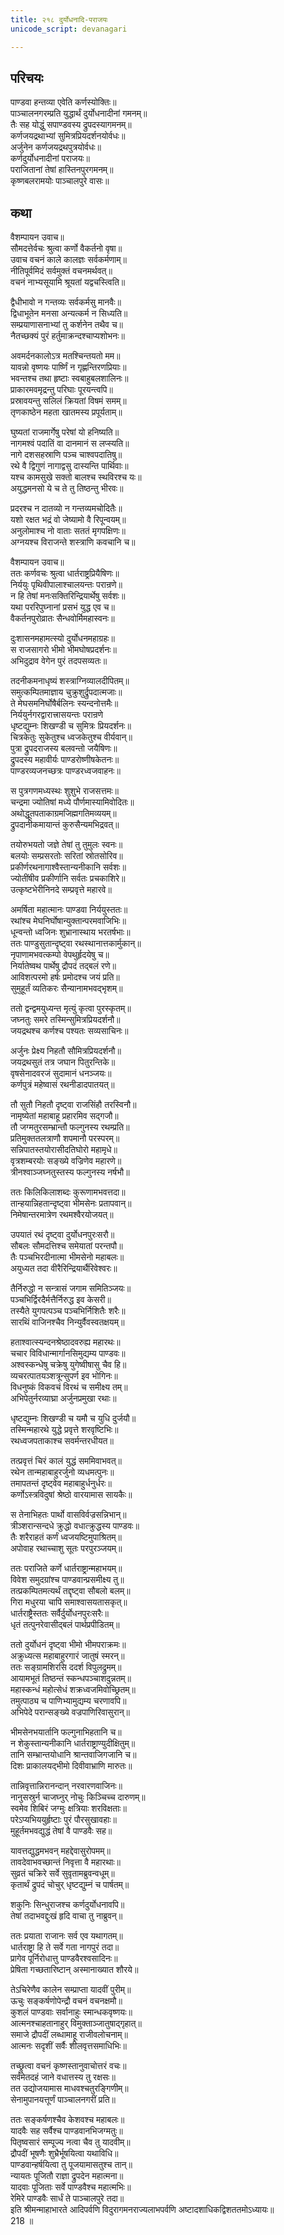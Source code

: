 ```yaml
---
title: २१८ दुर्योधनादि-पराजयः
unicode_script: devanagari

---
```

## परिचयः

पाण्डवा हन्तव्या एवेति कर्णस्योक्तिः॥  
पाञ्चालनगरम्प्रति युद्धार्थं दुर्योधनादीनां गमनम्॥  
तैः सह योद्धुं सपाण्डवस्य द्रुपदस्यागमनम्॥  
कर्णजयद्रथाभ्यां सुमित्रप्रियदर्शनयोर्वधः॥  
अर्जुनेन कर्णजयद्रथपुत्रयोर्वधः॥  
कर्णदुर्योधनादीनां पराजयः॥  
पराजितानां तेषां हास्तिनपुरगमनम्॥  
कृष्णबलरामयोः पाञ्चालपुरे वासः॥  

## कथा

वैशम्पायन उवाच॥  
सौमदत्तेर्वचः श्रुत्वा कर्णो वैकर्तनो वृषा॥  
उवाच वचनं काले कालज्ञः सर्वकर्मणाम्॥  
नीतिपूर्वमिदं सर्वमुक्तं वचनमर्थवत्॥  
वचनं नाभ्यसूयामि श्रूयतां यद्वचस्त्विति॥  

द्वैधीभावो न गन्तव्यः सर्वकर्मसु मानवैः॥  
द्विधाभूतेन मनसा अन्यत्कर्म न सिध्यति॥  
सम्प्रयाणासनाभ्यां तु कर्शनेन तथैव च॥  
नैतच्छक्यं पुरं हर्तुमाक्रन्दश्चाप्यशोभनः॥  

अवमर्दनकालोऽत्र मतश्चिन्तयतो मम॥  
यावन्नो वृष्णयः पार्ष्णिं न गृह्णन्तिरणप्रियाः॥  
भवन्तश्च तथा हृष्टाः स्वबाहुबलशालिनः॥  
प्राकारमवमृद्रन्तु परिघाः पूरयन्त्वपि॥  
प्रस्रावयन्तु सलिलं क्रियतां विषमं समम्॥  
तृणकाष्ठेन महता खातमस्य प्रपूर्यताम्॥  

घुष्यतां राजमार्गेषु परेषां यो हनिष्यति॥  
नागमश्वं पदातिं वा दानमानं स लप्स्यति॥  
नागे दशसहस्राणि पञ्च चाश्वपदातिषु॥  
रथे वै द्विगुणं नागाद्वसु दास्यन्ति पार्थिवाः॥  
यश्च कामसुखे सक्तो बालश्च स्थविरश्च यः॥  
अयुद्धमनसो ये च ते तु तिष्ठन्तु भीरवः॥  

प्रदरश्च न दातव्यो न गन्तव्यमचोदितैः॥  
यशो रक्षत भद्रं वो जेष्यामो वै रिपून्वयम्॥  
अनुलोमाश्च नो वाताः सततं मृगपक्षिणः॥  
अग्नयश्च विराजन्ते शस्त्राणि कवचानि च॥  

वैशम्पायन उवाच॥  
ततः कर्णवचः श्रुत्वा धार्तराष्ट्रप्रियैषिणः॥  
निर्ययुः पृथिवीपालाश्चालयन्तः परान्रणे॥  
न हि तेषां मनःसक्तिरिन्द्रियार्थेषु सर्वशः॥  
यथा पररिपुघ्नानां प्रसभं युद्ध एव च॥  
वैकर्तनपुरोव्रातः सैन्धवोर्मिमहास्वनः॥  

दुःशासनमहामत्स्यो दुर्योधनमहाग्रहः॥  
स राजसागरो भीमो भीमघोषप्रदर्शनः॥  
अभिदुद्राव वेगेन पुरं तदपसव्यतः॥  

तदनीकमनाधृष्यं शस्त्राग्निव्यालदीपितम्॥  
समुत्कम्पितमाज्ञाय चुक्रुशुर्द्रुपदात्मजाः॥  
ते मेघसमनिर्घोषैर्बलिनः स्यन्दनोत्तमैः॥  
निर्ययुर्नगरद्वारात्त्रासयन्तः परान्रणे  
धृष्टद्युम्नः शिखण्डी च सुमित्रः प्रियदर्शनः॥  
चित्रकेतुः सुकेतुश्च ध्वजकेतुश्च वीर्यवान्॥  
पुत्रा द्रुपदराजस्य बलवन्तो जयैषिणः॥  
द्रुपदस्य महावीर्यः पाण्डरोष्णीषकेतनः॥  
पाण्डरव्यजनच्छत्रः पाण्डरध्वजवाहनः॥  

स पुत्रगणमध्यस्थः शुशुभे राजसत्तमः॥  
चन्द्रमा ज्योतिषां मध्ये पौर्णमास्यामिवोदितः॥  
अथोद्धूतपताकाग्रमजिह्मगतिमव्ययम्॥  
द्रुपदानीकमायान्तं कुरुसैन्यमभिद्रवत्॥  

तयोरुभयतो जज्ञे तेषां तु तुमुलः स्वनः॥  
बलयोः सम्प्रसरतोः सरितां स्रोतसोरिव॥  
प्रकीर्णरथनागाश्वैस्तान्यनीकानि सर्वशः॥  
ज्योतींषीव प्रकीर्णानि सर्वतः प्रचकाशिरे॥  
उत्कृष्टभेरीनिनदे सम्प्रवृत्ते महारवे॥  

अमर्षिता महात्मानः पाण्डवा निर्ययुस्ततः॥  
रथांश्च मेघनिर्घोषान्युक्तान्परमवाजिभिः॥  
धून्वन्तो ध्वजिनः शुभ्रानास्थाय भरतर्षभाः॥  
ततः पाण्डुसुतान्दृष्ट्वा रथस्थानात्तकार्मुकान्॥  
नृपाणामभवत्कम्पो वेपथुर्हृदयेषु च॥  
निर्यातेष्वथ पार्थेषु द्रौपदं तद्बलं रणे॥  
आविशत्परमो हर्षः प्रमोदश्च जयं प्रति॥  
सुमुहूर्तं व्यतिकरः सैन्यानामभवद्भृशम्॥  

ततो द्वन्द्वमयुध्यन्त मृत्युं कृत्वा पुरस्कृतम्॥  
जघ्नतुः समरे तस्मिन्सुमित्रप्रियदर्शनौ॥  
जयद्रथश्च कर्णश्च पश्यतः सव्यसाचिनः॥  

अर्जुनः प्रेक्ष्य निहतौ सौमित्रप्रियदर्शनौ॥  
जयद्रथसुतं तत्र जघान पितुरन्तिके॥  
वृषसेनादवरजं सुदामानं धनञ्जयः॥  
कर्णपुत्रं महेष्वासं रथनीडादपातयत्॥  

तौ सुतौ निहतौ दृष्ट्वा राजसिंहौ तरस्विनौ॥  
नामृष्येतां महाबाहू प्रहारमिव सद्गजौ॥  
तौ जग्मतुरसम्भ्रान्तौ फल्गुनस्य रथम्प्रति॥  
प्रतिमुक्ततलत्राणौ शपमानौ परस्परम्॥  
सन्निपातस्तयोरासीदतिघोरो महामृधे॥  
वृत्रशम्बरयोः सङ्ख्ये वज्रिणेव महारणे॥  
त्रीनश्वाञ्जघ्नतुस्तस्य फल्गुनस्य नर्षभौ॥  

ततः किलिकिलाशब्दः कुरूणामभवत्तदा॥  
तान्हयान्निहतान्दृष्ट्वा भीमसेनः प्रतापवान्॥  
निमेषान्तरमात्रेण रथमश्वैरयोजयत्॥  

उपयातं रथं दृष्ट्वा दुर्योधनपुरःसरौ॥  
सौबलः सौमदत्तिश्च समेयातां परन्तपौ॥  
तैः पञ्चभिरदीनात्मा भीमसेनो महाबलः॥  
अयुध्यत तदा वीरैरिन्द्रियार्थैरिवेश्वरः॥  

तैर्निरुद्धो न सन्त्रासं जगाम समितिञ्जयः॥  
पञ्चभिर्द्विरदैर्मत्तैर्निरुद्ध इव केसरी॥  
तस्यैते युगपत्पञ्च पञ्चभिर्निशितैः शरैः॥  
सारथिं वाजिनश्चैव निन्युर्वैवस्वतक्षयम्॥  

हताश्वात्स्यन्दनश्रेष्ठादवरुह्य महारथः॥  
चचार विविधान्मार्गानसिमुद्यम्य पाण्डवः॥  
अश्वस्कन्धेषु चक्रेषु युगेष्वीषासु चैव हि॥  
व्यचरत्पातयञ्शत्रून्सुपर्ण इव भोगिनः॥  
विधनुष्कं विकवचं विरथं च समीक्ष्य तम्॥  
अभिपेतुर्नरव्याघ्रा अर्जुनप्रमुखा रथाः॥  

धृष्टद्युम्नः शिखण्डी च यमौ च युधि दुर्जयौ॥  
तस्मिन्महारथे युद्धे प्रवृत्ते शरवृष्टिभिः॥  
रथध्वजपताकाश्च सवर्मन्तरधीयत॥  

तत्प्रवृत्तं चिरं कालं युद्धं सममिवाभवत्॥  
रथेन तान्महाबाहुरर्जुनो व्यधमत्पुनः॥  
तमापतन्तं दृष्ट्वेव महाबाहुर्धनुर्धरः॥  
कर्णोऽस्त्रविदुषां श्रेष्ठो वारयामास सायकैः॥  

स तेनाभिहतः पार्थो वासविर्वज्रसन्निभान्॥  
त्रीञ्शरान्सन्दधे क्रुद्धो वधात्क्रुद्धस्य पाण्डवः॥  
तैः शरैराहतं कर्णं ध्वजयष्टिमुपाश्रितम्॥  
अपोवाह रथाच्चाशु सूतः परपुरञ्जयम्॥  

ततः पराजिते कर्णे धार्तराष्ट्रान्महाभयम्॥  
विवेश समुदग्रांश्च पाण्डवान्प्रसमीक्ष्य तु॥  
तत्प्रकम्पितमत्यर्थं तद्दृष्ट्वा सौबलो बलम्॥  
गिरा मधुरया चापि समाश्वासयतासकृत्॥  
धार्तराष्ट्रैस्ततः सर्वैर्दुर्योधनपुरःसरैः॥  
धृतं तत्पुनरेवासीद्बलं पार्थप्रपीडितम्॥  

ततो दुर्योधनं दृष्ट्वा भीमो भीमपराक्रमः॥  
अक्रुध्यत्स महाबाहुरगारं जातुषं स्मरन्॥  
ततः सङ्ग्रामशिरसि ददर्श विपुलद्रुमम्॥  
आयामभूतं तिष्ठन्तं स्कन्धपञ्चाशदुन्नतम्॥  
महास्कन्धं महोत्सेधं शक्रध्वजमिवोच्छ्रितम्॥  
तमुत्पाठ्य च पाणिभ्यामुद्यम्य चरणावपि॥  
अभिपेदे परान्सङ्ख्ये वज्रपाणिरिवासुरान्॥  

भीमसेनभयार्तानि फल्गुनाभिहतानि च॥  
न शेकुस्तान्यनीकानि धार्तराष्ट्राण्युदीक्षितुम्॥  
तानि सम्भ्रान्तयोधानि श्रान्तवाजिगजानि च॥  
दिशः प्राकालयद्भीमो दिवीवाभ्राणि मारुतः॥  

तान्निवृत्तान्निरानन्दान् नरवारणवाजिनः॥  
नानुसस्रुर्न चाजघ्नुर् नोचुः किञ्चिच्च दारुणम्॥  
स्वमेव शिबिरं जग्मुः क्षत्रियाः शरविक्षताः॥  
परेऽप्यभिययुर्हृष्टाः पुरं पौरसुखावहाः॥  
मुहूर्तमभवद्युद्धं तेषां वै पाण्डवैः सह॥  

यावत्तद्युद्धमभवन् महद्देवासुरोपमम्॥  
तावदेवाभवच्छान्तं निवृत्ता वै महारथाः॥  
सुव्रतं चक्रिरे सर्वे सुवृतामब्रुवन्वधूम्॥  
कृतार्थं द्रुपदं चोचुर् धृष्टद्युम्नं च पार्षतम्॥  

शकुनिः सिन्धुराजश्च कर्णदुर्योधनावपि॥  
तेषां तदाभवद्दुःखं हृदि वाचा तु नाब्रुवन्॥  

ततः प्रयाता राजानः सर्व एव यथागतम्॥  
धार्तराष्ट्रा हि ते सर्वे गता नागपुरं तदा॥  
प्रागेव पूर्निरोधात्तु पाण्डवैरश्वसादिनः॥  
प्रेषिता गच्छतारिष्टान् अस्मानाख्यात शौरये॥  

तेऽचिरेणैव कालेन सम्प्राप्ता यादवीं पुरीम्॥  
ऊचुः सङ्कर्षणोपेन्द्रौ वचनं वचनक्षमौ॥  
कुशलं पाण्डवाः सर्वानाहुः स्मान्धकवृष्णयः॥  
आत्मनश्चाहतानाहुर् विमुक्ताञ्जातुषाद्गृहात्॥  
समाजे द्रौपदीं लब्धामाहू राजीवलोचनाम्॥  
आत्मनः सदृशीं सर्वैः शीलवृत्तसमाधिभिः॥  

तच्छ्रुत्वा वचनं कृष्णस्तानुवाचोत्तरं वचः॥  
सर्वमेतदहं जाने वधात्तस्य तु रक्षसः॥  
तत उद्योजयामास माधवश्चतुरङ्गिणीम्॥  
सेनामुपानयत्तूर्णं पाञ्चालनगरीं प्रति॥  

ततः सङ्कर्षणश्चैव केशवश्च महाबलः॥  
यादवैः सह सर्वैश्च पाण्डवानभिजग्मतुः॥  
पितृष्वसारं सम्पूज्य नत्वा चैव तु यादवीम्॥  
द्रौपदीं भूषणैः शुभ्रैर्भूषयित्वा यथाविधि॥  
पाण्डवान्हर्षयित्वा तु पूजयामासतुश्च तान्॥  
न्यायतः पूजितौ राज्ञा द्रुपदेन महात्मना॥  
यादवाः पूजिताः सर्वे पाण्डवैश्च महात्मभिः॥  
रेमिरे पाण्डवैः सार्धं ते पाञ्चालपुरे तदा॥  
इति श्रीमन्माहाभारते आदिपर्वणि विदुरागमनराज्यलाभपर्वणि अष्टादशाधिकद्विशततमोऽध्यायः॥  
218 ॥  
